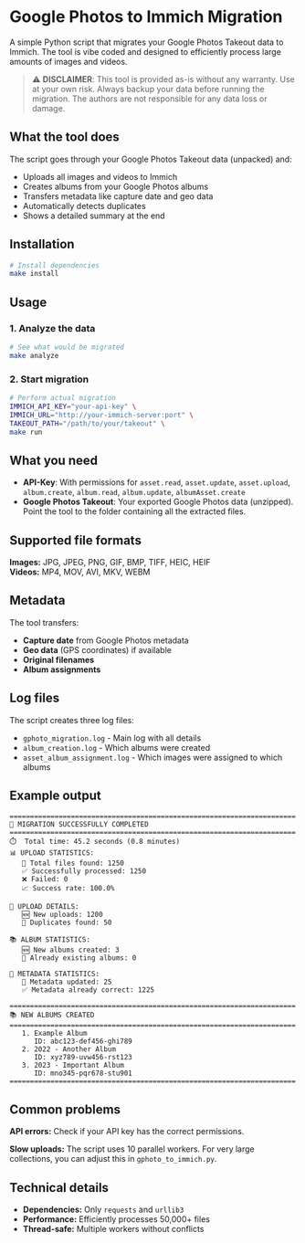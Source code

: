# Google Photos to Immich Migration

A simple Python script that migrates your Google Photos Takeout data to Immich. The tool is vibe coded and designed to efficiently process large amounts of images and videos.

> ⚠️ **DISCLAIMER**: This tool is provided as-is without any warranty. Use at your own risk. Always backup your data before running the migration. The authors are not responsible for any data loss or damage.

## What the tool does

The script goes through your Google Photos Takeout data (unpacked) and:
- Uploads all images and videos to Immich
- Creates albums from your Google Photos albums
- Transfers metadata like capture date and geo data
- Automatically detects duplicates
- Shows a detailed summary at the end

## Installation

```bash
# Install dependencies
make install
```

## Usage

### 1. Analyze the data
```bash
# See what would be migrated
make analyze
```

### 2. Start migration
```bash
# Perform actual migration
IMMICH_API_KEY="your-api-key" \
IMMICH_URL="http://your-immich-server:port" \
TAKEOUT_PATH="/path/to/your/takeout" \
make run
```

## What you need

- **API-Key**: With permissions for `asset.read`, `asset.update`, `asset.upload`, `album.create`, `album.read`, `album.update`, `albumAsset.create`
- **Google Photos Takeout**: Your exported Google Photos data (unzipped). Point the tool to the folder containing all the extracted files.

## Supported file formats

**Images:** JPG, JPEG, PNG, GIF, BMP, TIFF, HEIC, HEIF  
**Videos:** MP4, MOV, AVI, MKV, WEBM

## Metadata

The tool transfers:
- **Capture date** from Google Photos metadata
- **Geo data** (GPS coordinates) if available
- **Original filenames**
- **Album assignments**

## Log files

The script creates three log files:
- `gphoto_migration.log` - Main log with all details
- `album_creation.log` - Which albums were created
- `asset_album_assignment.log` - Which images were assigned to which albums

## Example output

```
======================================================================
🎉 MIGRATION SUCCESSFULLY COMPLETED
======================================================================
⏱️  Total time: 45.2 seconds (0.8 minutes)
📊 UPLOAD STATISTICS:
   📁 Total files found: 1250
   ✅ Successfully processed: 1250
   ❌ Failed: 0
   📈 Success rate: 100.0%

🔄 UPLOAD DETAILS:
   🆕 New uploads: 1200
   🔄 Duplicates found: 50

📚 ALBUM STATISTICS:
   🆕 New albums created: 3
   📁 Already existing albums: 0

🔧 METADATA STATISTICS:
   🔄 Metadata updated: 25
   ✅ Metadata already correct: 1225

======================================================================
📚 NEW ALBUMS CREATED
======================================================================
   1. Example Album
      ID: abc123-def456-ghi789
   2. 2022 - Another Album
      ID: xyz789-uvw456-rst123
   3. 2023 - Important Album
      ID: mno345-pqr678-stu901
======================================================================
```

## Common problems
**API errors:** Check if your API key has the correct permissions.

**Slow uploads:** The script uses 10 parallel workers. For very large collections, you can adjust this in `gphoto_to_immich.py`.

## Technical details

- **Dependencies:** Only `requests` and `urllib3`
- **Performance:** Efficiently processes 50,000+ files
- **Thread-safe:** Multiple workers without conflicts